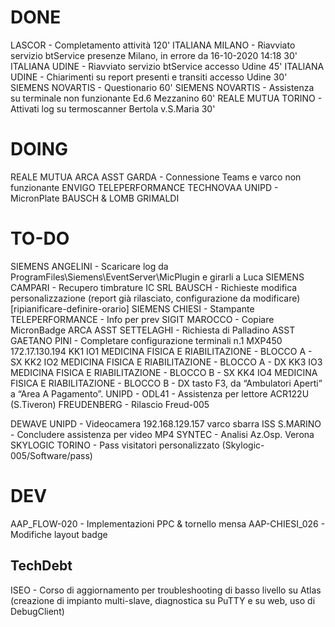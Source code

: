 # DONE
LASCOR - Completamento attività                 120'
ITALIANA MILANO - Riavviato servizio btService presenze Milano, in errore da 16-10-2020 14:18       30'
ITALIANA UDINE - Riavviato servizio btService accesso Udine                             45'
ITALIANA UDINE - Chiarimenti su report presenti e transiti accesso Udine            30'        
SIEMENS NOVARTIS - Questionario                                         60'
SIEMENS NOVARTIS - Assistenza su terminale non funzionante Ed.6 Mezzanino       60'
REALE MUTUA TORINO - Attivati log su termoscanner Bertola v.S.Maria     30'


# DOING
REALE MUTUA
ARCA ASST GARDA - Connessione Teams e varco non funzionante
ENVIGO
TELEPERFORMANCE
TECHNOVAA
UNIPD - MicronPlate
BAUSCH & LOMB
GRIMALDI


# TO-DO
SIEMENS ANGELINI - Scaricare log da ProgramFiles\Siemens\EventServer\MicPlugin e girarli a Luca
SIEMENS CAMPARI - Recupero timbrature
IC SRL BAUSCH - Richieste modifica personalizzazione (report già rilasciato, configurazione da modificare)
[ripianificare-definire-orario] SIEMENS CHIESI - Stampante
TELEPERFORMANCE - Info per prev
SIGIT MAROCCO - Copiare MicronBadge
ARCA ASST SETTELAGHI - Richiesta di Palladino
ASST GAETANO PINI - Completare configurazione terminali
    n.1 MXP450 172.17.130.194
        KK1 IO1     MEDICINA FISICA E RIABILITAZIONE - BLOCCO A - SX
        KK2 IO2     MEDICINA FISICA E RIABILITAZIONE - BLOCCO A - DX
        KK3 IO3     MEDICINA FISICA E RIABILITAZIONE - BLOCCO B - SX
        KK4 IO4     MEDICINA FISICA E RIABILITAZIONE - BLOCCO B - DX
    tasto F3,  da “Ambulatori Aperti” a “Area A Pagamento”.
UNIPD - ODL41 - Assistenza per lettore ACR122U (S.Tiveron)
FREUDENBERG - Rilascio Freud-005

DEWAVE
UNIPD - Videocamera 192.168.129.157 varco sbarra 
ISS S.MARINO - Concludere assistenza per video MP4 
SYNTEC - Analisi Az.Osp. Verona
SKYLOGIC TORINO - Pass visitatori personalizzato (Skylogic-005/Software/pass)

# DEV
AAP_FLOW-020 - Implementazioni PPC & tornello mensa
AAP-CHIESI_026 - Modifiche layout badge
## TechDebt
ISEO - Corso di aggiornamento per troubleshooting di basso livello su Atlas (creazione di impianto multi-slave, diagnostica su PuTTY e su web, uso di DebugClient)
